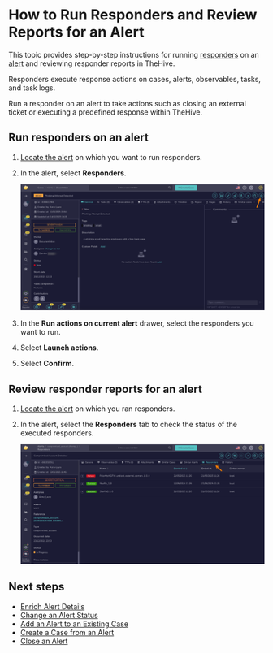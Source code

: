 # How to Run Responders and Review Reports for an Alert

This topic provides step-by-step instructions for running [responders](../../../administration/cortex/about-cortex.md) on an [alert](about-alerts.md) and reviewing responder reports in TheHive.

Responders execute response actions on cases, alerts, observables, tasks, and task logs.

Run a responder on an alert to take actions such as closing an external ticket or executing a predefined response within TheHive.

## Run responders on an alert

1. [Locate the alert](./search-for-alerts/find-an-alert.md) on which you want to run responders.

2. In the alert, select **Responders**.

    ![Responders button](../../../images/user-guides/organization/configure-organization/manage-functions/responders-button.png)

3. In the **Run actions on current alert** drawer, select the responders you want to run.

4. Select **Launch actions**.

5. Select **Confirm**.

## Review responder reports for an alert

1. [Locate the alert](./search-for-alerts/find-an-alert.md) on which you ran responders.

2. In the alert, select the **Responders** tab to check the status of the executed responders.

    ![Responders tab](../../../images/user-guides/analyst-corner/alerts/responders-tab-alert.png)

<h2>Next steps</h2>

* [Enrich Alert Details](enrich-alert-details.md)
* [Change an Alert Status](change-status-alert.md)
* [Add an Alert to an Existing Case](add-an-alert-to-an-existing-case.md)
* [Create a Case from an Alert](create-a-case-from-an-alert.md)
* [Close an Alert](close-an-alert.md)